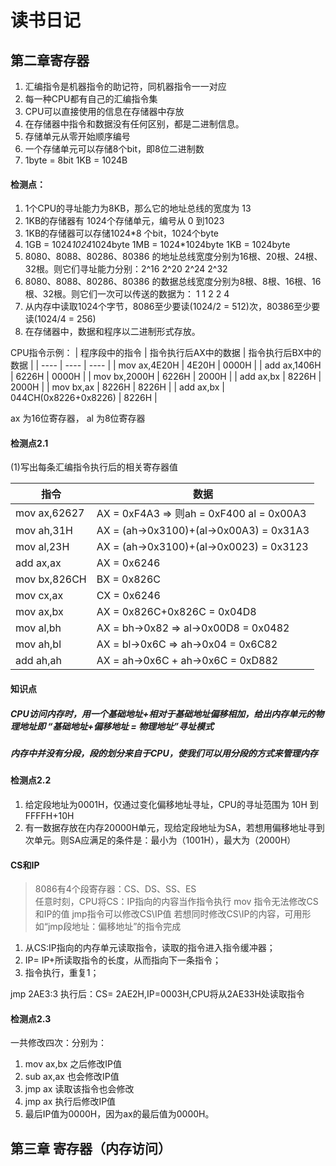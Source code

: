 # 读书日记

## 第二章寄存器

 1. 汇编指令是机器指令的助记符，同机器指令一一对应
 2. 每一种CPU都有自己的汇编指令集
 3. CPU可以直接使用的信息在存储器中存放
 4. 在存储器中指令和数据没有任何区别，都是二进制信息。
 5. 存储单元从零开始顺序编号
 6. 一个存储单元可以存储8个bit，即8位二进制数
 7. 1byte = 8bit  1KB = 1024B

 #### 检测点：
 1. 1个CPU的寻址能力为8KB，那么它的地址总线的宽度为 13 
 2. 1KB的存储器有 1024个存储单元，编号从 0 到1023
 3. 1KB的存储器可以存储1024*8 个bit，1024个byte
 4. 1GB = 1024*1024*1024byte   1MB = 1024*1024byte  1KB = 1024byte
 5. 8080、8088、80286、80386 的地址总线宽度分别为16根、20根、24根、32根。则它们寻址能力分别：2^16 2^20  2^24  2^32
 6. 8080、8088、80286、80386 的数据总线宽度分别为8根、8根、16根、16根、32根。则它们一次可以传送的数据为： 1 1 2 2 4
 7. 从内存中读取1024个字节，8086至少要读(1024/2 = 512)次，80386至少要读(1024/4 = 256)
 8. 在存储器中，数据和程序以二进制形式存放。

 CPU指令示例： 
|  程序段中的指令   | 指令执行后AX中的数据  |  指令执行后BX中的数据  |
|  ----  |  ---- | ---- |
 | mov ax,4E20H   |    4E20H              |         0000H         |
 | add ax,1406H   |    6226H              |          0000H        |
 | mov bx,2000H   |    6226H              |          2000H        |
 | add ax,bx      |    8226H              |          2000H        |
 | mov bx,ax      |    8226H              |          8226H        |
 | add ax,bx      |    044CH(0x8226+0x8226)  |     8226H          |

 ax 为16位寄存器， al 为8位寄存器
 
 #### 检测点2.1 
 (1)写出每条汇编指令执行后的相关寄存器值
 
 |  指令   | 数据  |
 |  ----  | ----  |
 | mov ax,62627      | AX = 0xF4A3 => 则ah = 0xF400  al = 0x00A3 |
 | mov ah,31H        | AX = (ah->0x3100)+(al->0x00A3) = 0x31A3   |
 | mov al,23H        | AX = (ah->0x3100)+(al->0x0023) = 0x3123   |
 | add ax,ax         |  AX = 0x6246                              |
 | mov bx,826CH      |  BX = 0x826C                              |
 | mov cx,ax         |  CX = 0x6246                              |
 | mov ax,bx         |  AX = 0x826C+0x826C = 0x04D8              |
 | mov al,bh        |  AX = bh->0x82 => al->0x00D8 = 0x0482     |
 | mov ah,bl        |  AX = bl->0x6C => ah->0x04 = 0x6C82       |
 | add ah,ah        |  AX = ah->0x6C + ah->0x6C = 0xD882        |
    
 #### 知识点
 ##### CPU访问内存时，用一个基础地址+相对于基础地址偏移相加，给出内存单元的物理地址即 “基础地址+偏移地址 = 物理地址”寻址模式
 ##### 内存中并没有分段，段的划分来自于CPU，使我们可以用分段的方式来管理内存
 
 #### 检测点2.2
 1. 给定段地址为0001H，仅通过变化偏移地址寻址，CPU的寻址范围为 10H 到 FFFFH+10H
 2. 有一数据存放在内存20000H单元，现给定段地址为SA，若想用偏移地址寻到次单元。则SA应满足的条件是：最小为（1001H），最大为（2000H）

 #### CS和IP
  >   8086有4个段寄存器：CS、DS、SS、ES    
  >   任意时刻，CPU将CS：IP指向的内容当作指令执行
  >   mov 指令无法修改CS 和IP的值
  >   jmp指令可以修改CS\IP值
  >   若想同时修改CS\IP的内容，可用形如“jmp段地址：偏移地址”的指令完成
     
 1. 从CS:IP指向的内存单元读取指令，读取的指令进入指令缓冲器；
 2. IP= IP+所读取指令的长度，从而指向下一条指令；
 3. 指令执行，重复1；

  jmp 2AE3:3  执行后：CS= 2AE2H,IP=0003H,CPU将从2AE33H处读取指令
  
  #### 检测点2.3
  一共修改四次：分别为：
  1. mov ax,bx 之后修改IP值
  2. sub ax,ax  也会修改IP值
  3. jmp ax  读取该指令也会修改
  4. jmp ax 执行后修改IP值
  5. 最后IP值为0000H，因为ax的最后值为0000H。

## 第三章 寄存器（内存访问）


